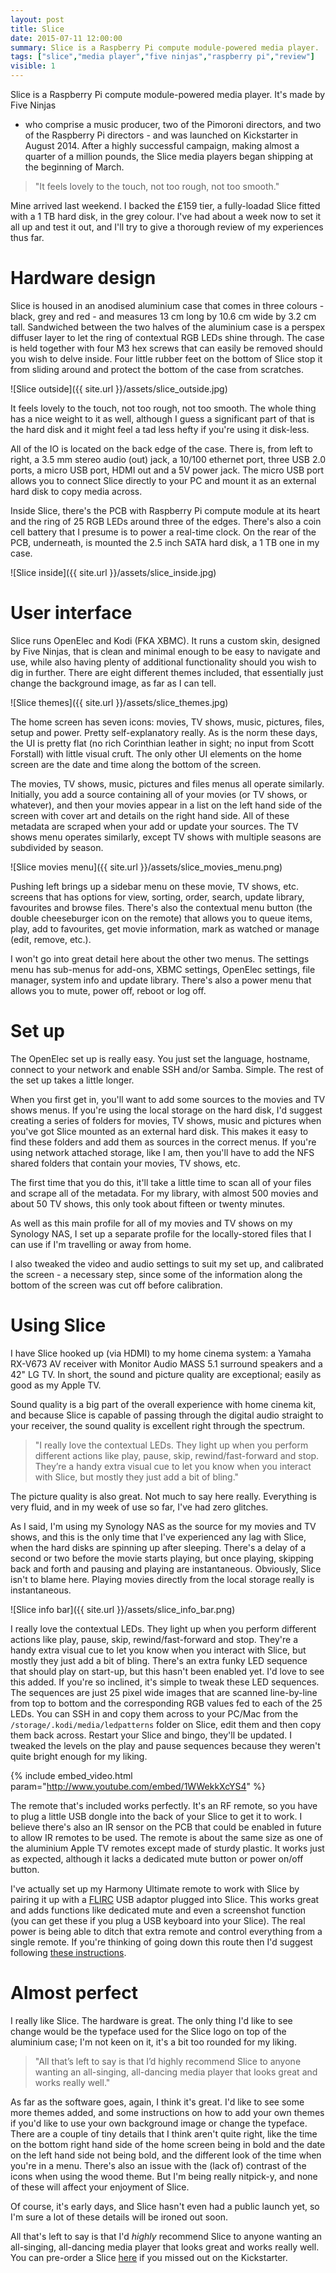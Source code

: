 ```yaml
---
layout: post
title: Slice
date: 2015-07-11 12:00:00
summary: Slice is a Raspberry Pi compute module-powered media player.
tags: ["slice","media player","five ninjas","raspberry pi","review"]
visible: 1
---
```


Slice is a Raspberry Pi compute module-powered media player. It's made by Five Ninjas
- who comprise a music producer, two of the Pimoroni directors, and two of the Raspberry
Pi directors - and was launched on Kickstarter in August 2014. After a highly successful
campaign, making almost a quarter of a million pounds, the Slice media players began
shipping at the beginning of March.

>"It feels lovely to the touch, not too rough, not too smooth."

Mine arrived last weekend. I backed the £159 tier, a fully-loadad Slice fitted with a
1 TB hard disk, in the grey colour. I've had about a week now to set it all up and
test it out, and I'll try to give a thorough review of my experiences thus far.

# Hardware design

Slice is housed in an anodised aluminium case that comes in three colours - black, grey
and red - and measures  13 cm long by 10.6 cm wide by 3.2 cm tall. Sandwiched between
the two halves of the aluminium case is a perspex diffuser layer to let the ring of
contextual RGB LEDs shine through. The case is held together with four M3 hex screws
that can easily be removed should you wish to delve inside. Four little rubber feet on the
bottom of Slice stop it from sliding around and protect the bottom of the case from
scratches.

![Slice outside]({{ site.url }}/assets/slice_outside.jpg)

It feels lovely to the touch, not too rough, not too smooth. The whole thing has a nice
weight to it as well, although I guess a significant part of that is the hard disk and
it might feel a tad less hefty if you're using it disk-less.

All of the IO is located on the back edge of the case. There is, from left to right, a
3.5 mm stereo audio (out) jack, a 10/100 ethernet port, three USB 2.0 ports, a micro USB
port, HDMI out and a 5V power jack. The micro USB port allows you to connect Slice directly
to your PC and mount it as an external hard disk to copy media across.

Inside Slice, there's the PCB with Raspberry Pi compute module at its heart and the ring of
25 RGB LEDs around three of the edges. There's also a coin cell battery that I presume is
to power a real-time clock. On the rear of the PCB, underneath, is mounted the 2.5 inch
SATA hard disk, a 1 TB one in my case.

![Slice inside]({{ site.url }}/assets/slice_inside.jpg)

# User interface

Slice runs OpenElec and Kodi (FKA XBMC). It runs a custom skin, designed by Five Ninjas,
that is clean and minimal enough to be easy to navigate and use, while also having plenty of
additional functionality should you wish to dig in further. There are eight different themes
included, that essentially just change the background image, as far as I can tell.

![Slice themes]({{ site.url }}/assets/slice_themes.jpg)

The home screen has seven icons: movies, TV shows, music, pictures, files, setup and power.
Pretty self-explanatory really. As is the norm these days, the UI is pretty flat (no rich
Corinthian leather in sight; no input from Scott Forstall) with little visual cruft. The only
other UI elements on the home screen are the date and time along the bottom of the screen.

The movies, TV shows, music, pictures and files menus all operate similarly. Initially, you
add a source containing all of your movies (or TV shows, or whatever), and then your movies
appear in a list on the left hand side of the screen with cover art and details on the right
hand side. All of these metadata are scraped when your add or update your sources. The TV
shows menu operates similarly, except TV shows with multiple seasons are subdivided by
season.

![Slice movies menu]({{ site.url }}/assets/slice_movies_menu.png)

Pushing left brings up a sidebar menu on these movie, TV shows, etc. screens that has options
for view, sorting, order, search, update library, favourites and browse files. There's also
the contextual menu button (the double cheeseburger icon on the remote) that allows you to
queue items, play, add to favourites, get movie information, mark as watched or manage (edit,
remove, etc.).

I won't go into great detail here about the other two menus. The settings menu has sub-menus
for add-ons, XBMC settings, OpenElec settings, file manager, system info and update library.
There's also a power menu that allows you to mute, power off, reboot or log off.

# Set up

The OpenElec set up is really easy. You just set the language, hostname, connect to your
network and enable SSH and/or Samba. Simple. The rest of the set up takes a little longer.

When you first get in, you'll want to add some sources to the movies and TV shows menus. If
you're using the local storage on the hard disk, I'd suggest creating a series of folders
for movies, TV shows, music and pictures when you've got Slice mounted as an external hard
disk. This makes it easy to find these folders and add them as sources in the correct menus.
If you're using network attached storage, like I am, then you'll have to add the NFS shared
folders that contain your movies, TV shows, etc.

The first time that you do this, it'll take a little time to scan all of your files and scrape
all of the metadata. For my library, with almost 500 movies and about 50 TV shows, this only
took about fifteen or twenty minutes.

As well as this main profile for all of my movies and TV shows on my Synology NAS, I set up
a separate profile for the locally-stored files that I can use if I'm travelling or away from
home.

I also tweaked the video and audio settings to suit my set up, and calibrated the screen - a
necessary step, since some of the information along the bottom of the screen was cut off before
calibration.

# Using Slice

I have Slice hooked up (via HDMI) to my home cinema system: a Yamaha RX-V673 AV receiver with
Monitor Audio MASS 5.1 surround speakers and a 42" LG TV. In short, the sound and picture quality
are exceptional; easily as good as my Apple TV.

Sound quality is a big part of the overall experience with home cinema kit, and because Slice is
capable of passing through the digital audio straight to your receiver, the sound quality is
excellent right through the spectrum.

>"I really love the contextual LEDs. They light up when you perform different actions like play,
>pause, skip, rewind/fast-forward and stop. They’re a handy extra visual cue to let you know when
>you interact with Slice, but mostly they just add a bit of bling."

The picture quality is also great. Not much to say here really. Everything is very fluid, and
in my week of use so far, I've had zero glitches.

As I said, I'm using my Synology NAS as the source for my movies and TV shows, and this is the
only time that I've experienced any lag with Slice, when the hard disks are spinning up after
sleeping. There's a delay of a second or two before the movie starts playing, but once playing,
skipping back and forth and pausing and playing are instantaneous. Obviously, Slice isn't to blame
here. Playing movies directly from the local storage really is instantaneous.

![Slice info bar]({{ site.url }}/assets/slice_info_bar.png)

I really love the contextual LEDs. They light up when you perform different actions like play,
pause, skip, rewind/fast-forward and stop. They're a handy extra visual cue to let you know
when you interact with Slice, but mostly they just add a bit of bling. There's an extra funky
LED sequence that should play on start-up, but this hasn't been enabled yet. I'd love to see
this added. If you're so inclined, it's simple to tweak these LED sequences. The sequences
are just 25 pixel wide images that are scanned line-by-line from top to bottom and the
corresponding RGB values fed to each of the 25 LEDs. You can SSH in and copy them across to
your PC/Mac from the `/storage/.kodi/media/ledpatterns` folder on Slice, edit them and then
copy them back across. Restart your Slice and bingo, they'll be updated. I tweaked the levels
on the play and pause sequences because they weren't quite bright enough for my liking.

{% include embed_video.html param="http://www.youtube.com/embed/1WWekkXcYS4" %}

The remote that's included works perfectly. It's an RF remote, so you have to plug a little
USB dongle into the back of your Slice to get it to work. I believe there's also an IR sensor
on the PCB that could be enabled in future to allow IR remotes to be used. The remote is about
the same size as one of the aluminium Apple TV remotes except made of sturdy plastic. It works
just as expected, although it lacks a dedicated mute button or power on/off button.

I've actually set up my Harmony Ultimate remote to work with Slice by pairing it up with a
[FLIRC](https://flirc.tv/more/flirc-usb)
USB adaptor plugged into Slice. This works great and adds functions like dedicated mute and even
a screenshot function (you can get these if you plug a USB keyboard into your Slice). The real
power is being able to ditch that extra remote and control everything from a single remote. If
you're thinking of going down this route then I'd suggest following
[these instructions](https://flirc.zendesk.com/hc/en-us/articles/200712568-Logitech-Harmony-Remotes).

# Almost perfect

I really like Slice. The hardware is great. The only thing I'd like to see change would be the
typeface used for the Slice logo on top of the aluminium case; I'm not keen on it, it's a bit too
rounded for my liking.

>"All that’s left to say is that I’d highly recommend Slice to anyone wanting an all-singing, all-dancing
>media player that looks great and works really well."

As far as the software goes, again, I think it's great. I'd like to see some more themes added, and
some instructions on how to add your own themes if you'd like to use your own background image or
change the typeface. There are a couple of tiny details that I think aren't quite right, like the
time on the bottom right hand side of the home screen being in bold and the date on the left hand
side not being bold, and the different look of the time when you're in a menu. There's also an
issue with the (lack of) contrast of the icons when using the wood theme. But I'm being really
nitpick-y, and none of these will affect your enjoyment of Slice.

Of course, it's early days, and Slice hasn't even had a public launch yet, so I'm sure a lot of these
details will be ironed out soon.

All that's left to say is that I'd *highly* recommend Slice to anyone wanting an all-singing,
all-dancing media player that looks great and works really well. You can pre-order a Slice
[here](http://fiveninjas.com/#slice) if you missed out on the Kickstarter.
